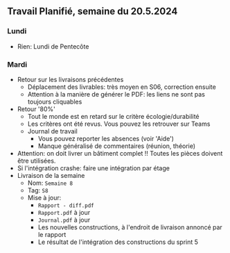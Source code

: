## Travail Planifié, semaine du 20.5.2024

### Lundi 

- Rien: Lundi de Pentecôte

### Mardi 

- Retour sur les livraisons précédentes
  - Déplacement des livrables: très moyen en S06, correction ensuite
  - Attention à la manière de générer le PDF: les liens ne sont pas toujours cliquables
- Retour '80%'
  - Tout le monde est en retard sur le critère écologie/durabilité
  - Les critères ont été revus. Vous pouvez les retrouver sur Teams
  - Journal de travail
    - Vous pouvez reporter les absences (voir 'Aide')
    - Manque généralisé de commentaires (réunion, théorie)
- Attention: on doit livrer un bâtiment complet !! Toutes les pièces doivent être utilisées.
- Si l'intégration crashe: faire une intégration par étage
- Livraison de la semaine
  - Nom: `Semaine 8` 
  - Tag: `S8` 
  - Mise à jour:
    - `Rapport - diff.pdf` 
    - `Rapport.pdf` à jour
    - `Journal.pdf` à jour
    - Les nouvelles constructions, à l'endroit de livraison annoncé par le rapport
    - Le résultat de l'intégration des constructions du sprint 5

